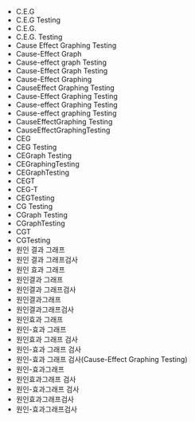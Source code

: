 ﻿- C.E.G
- C.E.G Testing
- C.E.G.
- C.E.G. Testing
- Cause Effect Graphing Testing
- Cause-Effect Graph
- Cause-effect graph Testing
- Cause-Effect Graph Testing
- Cause-Effect Graphing
- CauseEffect Graphing Testing
- Cause-Effect Graphing Testing
- Cause-effect Graphing Testing
- Cause-effect graphing Testing
- CauseEffectGraphing Testing
- CauseEffectGraphingTesting
- CEG
- CEG Testing
- CEGraph Testing
- CEGraphingTesting
- CEGraphTesting
- CEGT
- CEG-T
- CEGTesting
- CG Testing
- CGraph Testing
- CGraphTesting
- CGT
- CGTesting
- 원인 결과 그래프
- 원인 결과 그래프검사
- 원인 효과 그래프
- 원인결과 그래프
- 원인결과 그래프검사
- 원인결과그래프
- 원인결과그래프검사
- 원인효과 그래프
- 원인-효과 그래프
- 원인효과 그래프 검사
- 원인-효과 그래프 검사
- 원인-효과 그래프 검사(Cause-Effect Graphing Testing)
- 원인-효과그래프
- 원인효과그래프 검사
- 원인-효과그래프 검사
- 원인효과그래프검사
- 원인-효과그래프검사
